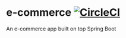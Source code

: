 # e-commerce [![CircleCI](https://circleci.com/gh/prajesh-ananthan/e-commerce.svg?style=shield)](https://circleci.com/gh/prajesh-ananthan/e-commerce)

An e-commerce app built on top Spring Boot
